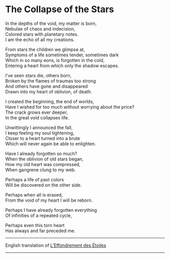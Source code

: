 # The Collapse of the Stars

In the depths of the void, my matter is born,  
Nebulae of chaos and indecision,  
Colored stars with planetary notes.  
I am the echo of all my creations.  

From stars the children we glimpse at,  
Symptoms of a life sometimes tender, sometimes dark  
Which in so many eons, is forgotten in the cold,  
Entering a heart from which only the shadow escapes.  

I've seen stars die, others born,  
Broken by the flames of traumas too strong  
And others have gone and disappeared  
Drawn into my heart of oblivion, of death.  

I created the beginning, the end of worlds,  
Have I wished for too much without worrying about the price?  
The crack grows ever deeper,  
In the great void collapses life.  

Unwittingly I announced the fall,  
I keep feeling my soul tightening,  
Closer to a heart turned into a brute  
Which will never again be able to enlighten.  

Have I already forgotten so much?  
When the oblivion of old stars began,  
How my old heart was compressed,  
When gangrene clung to my web.  

Perhaps a life of past colors  
Will be discovered on the other side.  

Perhaps when all is erased,  
From the void of my heart I will be reborn.  

Perhaps I have already forgotten everything  
Of infinities of a repeated cycle,  

Perhaps even this torn heart  
Has always  and far preceded me.  

---

English translation of [L’Effondrement des Étoiles](</Français/Quelques Rêves/README.md#leffondrement-des-étoiles>)

---